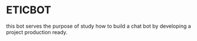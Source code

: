 # ETICBOT

this bot serves the purpose of study how to build a chat bot by developing a project production ready. 


